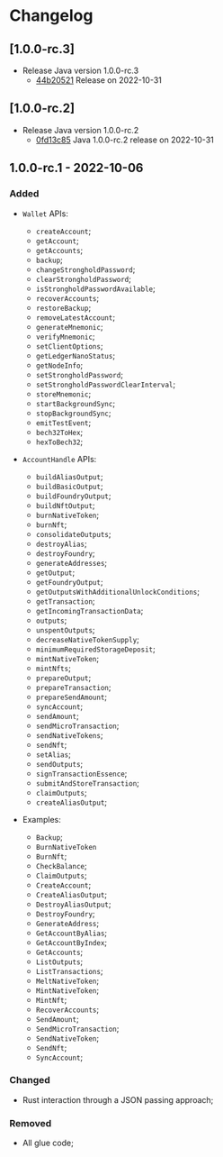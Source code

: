 # Changelog

## \[1.0.0-rc.3]

- Release Java version 1.0.0-rc.3
  - [44b20521](https://github.com/iotaledger/wallet.rs/commit/44b20521977849f35c40a4af984a83a8472005ec) Release on 2022-10-31

## \[1.0.0-rc.2]

- Release Java version 1.0.0-rc.2
  - [0fd13c85](https://github.com/iotaledger/wallet.rs/commit/0fd13c8567cd3a6296c0c9b92178e3ce8b95527b) Java 1.0.0-rc.2 release on 2022-10-31

## 1.0.0-rc.1 - 2022-10-06

### Added

- `Wallet` APIs:
  - `createAccount`;
  - `getAccount`;
  - `getAccounts`;
  - `backup`;
  - `changeStrongholdPassword`;
  - `clearStrongholdPassword`;
  - `isStrongholdPasswordAvailable`;
  - `recoverAccounts`;
  - `restoreBackup`;
  - `removeLatestAccount`;
  - `generateMnemonic`;
  - `verifyMnemonic`;
  - `setClientOptions`;
  - `getLedgerNanoStatus`;
  - `getNodeInfo`;
  - `setStrongholdPassword`;
  - `setStrongholdPasswordClearInterval`;
  - `storeMnemonic`;
  - `startBackgroundSync`;
  - `stopBackgroundSync`;
  - `emitTestEvent`;
  - `bech32ToHex`;
  - `hexToBech32`;

- `AccountHandle` APIs:
  - `buildAliasOutput`;
  - `buildBasicOutput`;
  - `buildFoundryOutput`;
  - `buildNftOutput`;
  - `burnNativeToken`;
  - `burnNft`;
  - `consolidateOutputs`;
  - `destroyAlias`;
  - `destroyFoundry`;
  - `generateAddresses`;
  - `getOutput`;
  - `getFoundryOutput`;
  - `getOutputsWithAdditionalUnlockConditions`;
  - `getTransaction`;
  - `getIncomingTransactionData`;
  - `outputs`;
  - `unspentOutputs`;
  - `decreaseNativeTokenSupply`;
  - `minimumRequiredStorageDeposit`;
  - `mintNativeToken`;
  - `mintNfts`;
  - `prepareOutput`;
  - `prepareTransaction`;
  - `prepareSendAmount`;
  - `syncAccount`;
  - `sendAmount`;
  - `sendMicroTransaction`;
  - `sendNativeTokens`;
  - `sendNft`;
  - `setAlias`;
  - `sendOutputs`;
  - `signTransactionEssence`;
  - `submitAndStoreTransaction`;
  - `claimOutputs`;
  - `createAliasOutput`;

- Examples:
  - `Backup`;
  - `BurnNativeToken`
  - `BurnNft`;
  - `CheckBalance`;
  - `ClaimOutputs`;
  - `CreateAccount`;
  - `CreateAliasOutput`;
  - `DestroyAliasOutput`;
  - `DestroyFoundry`;
  - `GenerateAddress`;
  - `GetAccountByAlias`;
  - `GetAccountByIndex`;
  - `GetAccounts`;
  - `ListOutputs`;
  - `ListTransactions`;
  - `MeltNativeToken`;
  - `MintNativeToken`;
  - `MintNft`;
  - `RecoverAccounts`;
  - `SendAmount`;
  - `SendMicroTransaction`;
  - `SendNativeToken`;
  - `SendNft`;
  - `SyncAccount`;

### Changed

- Rust interaction through a JSON passing approach;

### Removed

- All glue code;
